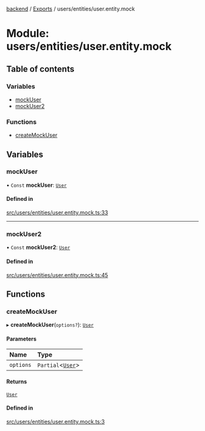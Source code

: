 [backend](../README.md) / [Exports](../modules.md) / users/entities/user.entity.mock

# Module: users/entities/user.entity.mock

## Table of contents

### Variables

- [mockUser](users_entities_user_entity_mock.md#mockuser)
- [mockUser2](users_entities_user_entity_mock.md#mockuser2)

### Functions

- [createMockUser](users_entities_user_entity_mock.md#createmockuser)

## Variables

### mockUser

• `Const` **mockUser**: [`User`](../classes/users_entities_user_entity.User.md)

#### Defined in

[src/users/entities/user.entity.mock.ts:33](https://github.com/GQDeltex/ft_transcendence/blob/main/backend/src/users/entities/user.entity.mock.ts#L33)

___

### mockUser2

• `Const` **mockUser2**: [`User`](../classes/users_entities_user_entity.User.md)

#### Defined in

[src/users/entities/user.entity.mock.ts:45](https://github.com/GQDeltex/ft_transcendence/blob/main/backend/src/users/entities/user.entity.mock.ts#L45)

## Functions

### createMockUser

▸ **createMockUser**(`options?`): [`User`](../classes/users_entities_user_entity.User.md)

#### Parameters

| Name | Type |
| :------ | :------ |
| `options` | `Partial`<[`User`](../classes/users_entities_user_entity.User.md)\> |

#### Returns

[`User`](../classes/users_entities_user_entity.User.md)

#### Defined in

[src/users/entities/user.entity.mock.ts:3](https://github.com/GQDeltex/ft_transcendence/blob/main/backend/src/users/entities/user.entity.mock.ts#L3)

